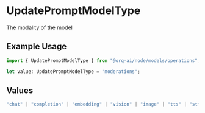 # UpdatePromptModelType

The modality of the model

## Example Usage

```typescript
import { UpdatePromptModelType } from "@orq-ai/node/models/operations";

let value: UpdatePromptModelType = "moderations";
```

## Values

```typescript
"chat" | "completion" | "embedding" | "vision" | "image" | "tts" | "stt" | "rerank" | "moderations"
```